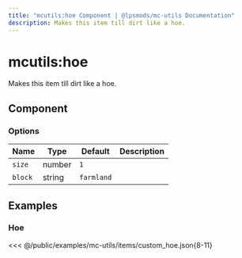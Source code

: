 ```yaml
---
title: "mcutils:hoe Component | @lpsmods/mc-utils Documentation"
description: Makes this item till dirt like a hoe.
---
```


# mcutils:hoe

Makes this item till dirt like a hoe.

## Component

### Options

| Name    | Type   | Default    | Description |
| ------- | ------ | ---------- | ----------- |
| `size`  | number | `1`        |             |
| `block` | string | `farmland` |             |

## Examples

### Hoe

<<< @/public/examples/mc-utils/items/custom_hoe.json{8-11}
